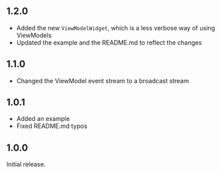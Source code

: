 ## 1.2.0

- Added the new `ViewModelWidget`, which is a less verbose way of using ViewModels
- Updated the example and the README.md to reflect the changes

## 1.1.0

- Changed the ViewModel event stream to a broadcast stream

## 1.0.1

- Added an example
- Fixed README.md typos

## 1.0.0

Initial release.
